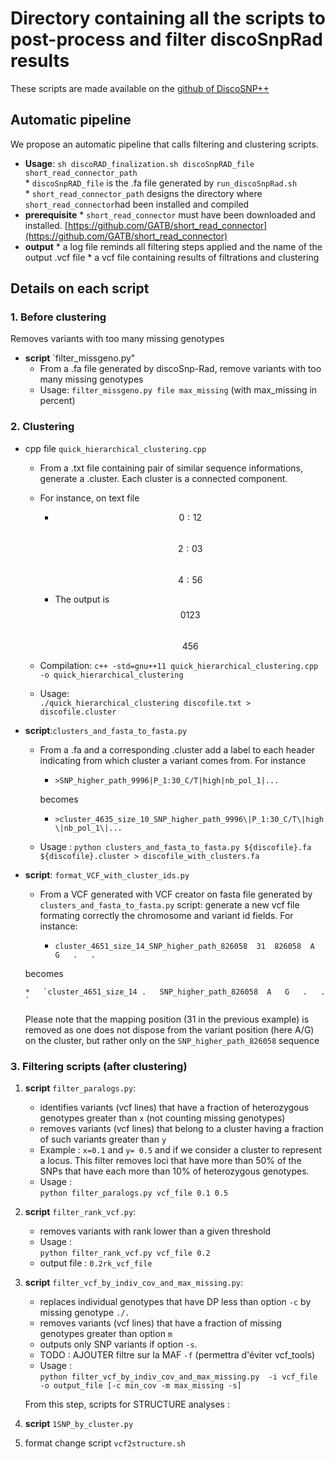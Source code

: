 # Directory containing all the scripts to post-process and filter discoSnpRad results
   
These scripts are made available on the [github of DiscoSNP++](https://github.com/GATB/DiscoSnp)

## Automatic pipeline   
We propose an automatic pipeline that calls filtering and clustering scripts.   

   *  **Usage**: `sh discoRAD_finalization.sh discoSnpRAD_file  short_read_connector_path`   
   	* `discoSnpRAD_file` is the .fa file generated by `run_discoSnpRad.sh`   
	* `short_read_connector_path` designs the directory where `short_read_connector`had been installed and compiled
   * **prerequisite**
   	* `short_read_connector` must have been downloaded and installed. [https://github.com/GATB/short_read_connector](https://github.com/GATB/short_read_connector)
   * **output**
   	* a log file reminds all filtering steps applied and the name of the output .vcf file
	* a vcf file containing results of filtrations and clustering
	
## Details on each script   
### 1. Before clustering   
  Removes variants with too many missing genotypes   
  
  *  **script** `filter_missgeno.py"
  	 * From a .fa file generated by discoSnp-Rad, remove variants with too many missing genotypes 
	 * Usage: 
	 `filter_missgeno.py file max_missing` (with max_missing in percent)

### 2. Clustering   
  * cpp file `quick_hierarchical_clustering.cpp`

      *  From a .txt file containing pair of similar sequence informations, generate a .cluster. Each cluster is a connected component.

      *  For instance, on text file

          *   $$0:1 2$$  
              $$2:0 3$$  
              $$4:5 6$$

          *   The output is  
              $$0 1 2 3$$  
              $$4 5 6$$

      *   Compilation: `c++ -std=gnu++11 quick_hierarchical_clustering.cpp -o quick_hierarchical_clustering `

      *  Usage:     
      `./quick_hierarchical_clustering discofile.txt > discofile.cluster`   
  *   **script**:`clusters_and_fasta_to_fasta.py`

      *   From a .fa and a corresponding .cluster add a label to each header indicating from which cluster a variant comes from.  For instance

          *   `>SNP_higher_path_9996|P_1:30_C/T|high|nb_pol_1|...` 
	     
          becomes

          *   `>cluster_4635_size_10_SNP_higher_path_9996\|P_1:30_C/T\|high\|nb_pol_1\|...`

      *   Usage : `python clusters_and_fasta_to_fasta.py ${discofile}.fa ${discofile}.cluster > discofile_with_clusters.fa`   
  *   **script**: `format_VCF_with_cluster_ids.py`
      *   From a VCF generated with VCF creator on fasta file generated by `clusters_and_fasta_to_fasta.py` script: generate a new vcf file formating correctly the chromosome and variant id fields. For instance:

          *   `cluster_4651_size_14_SNP_higher_path_826058	31	826058	A	G	.	.	`
	     
	     becomes

          *   `cluster_4651_size_14	.	SNP_higher_path_826058	A	G	.	.	`
	     
	     Please note that the mapping position (31 in the previous example) is removed as one does not dispose from the variant position (here A/G) on the cluster, but rather only on the `SNP_higher_path_826058` sequence
	     
	     
	 

### 3. **Filtering scripts** (after clustering)   

   1. **script** `filter_paralogs.py`:
       * identifies variants (vcf lines) that have a fraction of heterozygous genotypes greater than `x` (not counting missing genotypes)
       * removes variants (vcf lines) that belong to a cluster having a fraction of such variants greater than `y`
       * Example : `x=0.1` and `y= 0.5` and if we consider a cluster to represent a locus. This filter removes loci that have more than 50% of the SNPs that have each more than 10% of heterozygous genotypes.
       * Usage :   
       `python filter_paralogs.py vcf_file 0.1 0.5`

   2. **script** `filter_rank_vcf.py`:
       * removes variants with rank lower than a given threshold
       * Usage :  
       `python filter_rank_vcf.py vcf_file 0.2`
       * output file : `0.2rk_vcf_file`


   3. **script** `filter_vcf_by_indiv_cov_and_max_missing.py`:
       * replaces individual genotypes that have DP less than option `-c` by missing genotype `./.`
       * removes variants (vcf lines) that have a fraction of missing genotypes greater than option `m` 
       * outputs only SNP variants if option `-s`. 
       * TODO : AJOUTER filtre sur la MAF `-f` (permettra d'éviter vcf_tools) 
       * Usage :    
       `python filter_vcf_by_indiv_cov_and_max_missing.py  -i vcf_file -o output_file [-c min_cov -m max_missing -s] `

       From this step, scripts for STRUCTURE analyses :

   4. **script** `1SNP_by_cluster.py`

   5. format change script `vcf2structure.sh`

<!---
== Clustering full process ==
-----------------------------

`ls ${discofile}.fa > ${discofile}.fof  `

`short_read_connector.sh -b ${discofile}.fa -q ${discofile}.fof -s 0 -k ${k} -a
1 -l -p ${discofile}.txt`

`./quick_hierarchical_clustering ${discofile}.txt > ${discofile}.cluster`

`python3 clusters_and_fasta_to_fasta.py ${discofile}.fa ${discofile}.cluster >
${discofile}_with_clusters.fa`

`run_VCF_creator.sh -p ${discofile}_with_clusters.fa
-o ${discofile}_with_clusters.vcf`

**NB**: Then the `${discofile}_with_clusters.vcf` can be simply sorted to put
together variants from each cluster.

**Sources**:

`short_read_connector.sh` from <https://github.com/GATB/short_read_connector>

`run_VCF_creator.sh` from <https://github.com/GATB/DiscoSnp> (scripts directory)
-->
